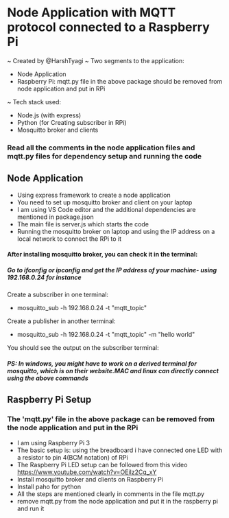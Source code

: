 # Node Application with MQTT protocol connected to a Raspberry Pi

~ Created by @HarshTyagi
~ Two segments to the application:
- Node Application
- Raspberry Pi: mqtt.py file in the above package should be removed from node application and put in RPi

~ Tech stack used:
- Node.js (with express)
- Python (for Creating subscriber in RPi)
- Mosquitto broker and clients

### Read all the comments in the node application files and mqtt.py files for dependency setup and running the code

## Node Application

- Using express framework to create a node application
- You need to set up mosquitto broker and client on your laptop
- I am using VS Code editor and the additional dependencies are mentioned in package.json
- The main file is server.js which starts the code
- Running the mosquitto broker on laptop and using the IP address on a local network to connect the RPi to it

#### After installing mosquitto broker, you can check it in the terminal:

##### Go to ifconfig or ipconfig and get the IP address of your machine- using 192.168.0.24 for instance

Create a subscriber in one terminal:
- mosquitto_sub -h 192.168.0.24 -t "mqtt_topic"

Create a publisher in another terminal:
- mosquitto_sub -h 192.168.0.24 -t "mqtt_topic" -m "hello world"

You should see the output on the subscriber terminal:

##### PS: In windows, you might have to work on a derived terminal for mosquitto, which is on their website.MAC and linux can directly connect using the above commands

## Raspberry Pi Setup

### The 'mqtt.py' file in the above package can be removed from the node application and put in the RPi

- I am using Raspberry Pi 3
- The basic setup is: using the breadboard i have connected one LED with a resistor to pin 4(BCM notation) of RPi
- The Raspberry Pi LED setup can be followed from this video https://www.youtube.com/watch?v=OEilz2Cq_xY
- Install mosquitto broker and clients on Raspberry Pi
- Install paho for python 
- All the steps are mentioned clearly in comments in the file mqtt.py 
- remove mqtt.py from the node application and put it in the raspberry pi and run it
